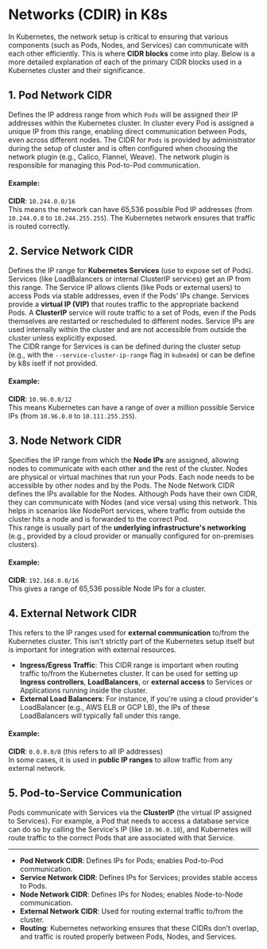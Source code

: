 # Networks (CDIR) in K8s

In Kubernetes, the network setup is critical to ensuring that various components (such as Pods, Nodes, and Services) can communicate with each other efficiently. 
This is where **CIDR blocks** come into play. Below is a more detailed explanation of each of the primary CIDR blocks used in a Kubernetes cluster and their significance.

## 1. **Pod Network CIDR**   
Defines the IP address range from which `Pods` will be assigned their IP addresses within the Kubernetes cluster. In cluster every Pod is assigned a unique IP from this range, enabling direct communication between Pods, even across different nodes.
The CIDR for `Pods` is provided by administrator during the setup of cluster and is often configured when choosing the network plugin (e.g., Calico, Flannel, Weave). The network plugin is responsible for managing this Pod-to-Pod communication.

#### Example:
**CIDR**: `10.244.0.0/16`       
This means the network can have 65,536 possible Pod IP addresses (from `10.244.0.0` to `10.244.255.255`). The Kubernetes network ensures that traffic is routed correctly.


## 2. **Service Network CIDR**   
Defines the IP range for **Kubernetes Services** (use to expose set of Pods). Services (like LoadBalancers or internal ClusterIP services) get an IP from this range. The Service IP allows clients (like Pods or external users) to access Pods via stable addresses, even if the Pods' IPs change. 
Services provide a **virtual IP (VIP)** that routes traffic to the appropriate backend Pods. A **ClusterIP** service will route traffic to a set of Pods, even if the Pods themselves are restarted or rescheduled to different nodes. Service IPs are used internally within the cluster and are not accessible from outside the cluster unless explicitly exposed.   
The CIDR range for Services is can be defined during the cluster setup (e.g., with the `--service-cluster-ip-range` flag in `kubeadm`) or can be define by k8s iself if not provided.   

#### Example:   
**CIDR**: `10.96.0.0/12`       
This means Kubernetes can have a range of over a million possible Service IPs (from `10.96.0.0` to `10.111.255.255`).


## 3. **Node Network CIDR**   
Specifies the IP range from which the **Node IPs** are assigned, allowing nodes to communicate with each other and the rest of the cluster. Nodes are physical or virtual machines that run your Pods. 
Each node needs to be accessible by other nodes and by the Pods. The Node Network CIDR defines the IPs available for the Nodes. Although Pods have their own CIDR, they can communicate with Nodes (and vice versa) using this network. This helps in scenarios like NodePort services, where traffic from outside the cluster hits a node and is forwarded to the correct Pod.   
This range is usually part of the **underlying infrastructure's networking** (e.g., provided by a cloud provider or manually configured for on-premises clusters).

#### Example:
**CIDR**: `192.168.0.0/16`   
This gives a range of 65,536 possible Node IPs for a cluster.

## 4. **External Network CIDR**   
This refers to the IP ranges used for **external communication** to/from the Kubernetes cluster. This isn't strictly part of the Kubernetes setup itself but is important for integration with external resources.   
- **Ingress/Egress Traffic**: This CIDR range is important when routing traffic to/from the Kubernetes cluster. It can be used for setting up **Ingress controllers**, **LoadBalancers**, or **external access** to Services or Applications running inside the cluster.
- **External Load Balancers**: For instance, if you're using a cloud provider's LoadBalancer (e.g., AWS ELB or GCP LB), the IPs of these LoadBalancers will typically fall under this range.

#### Example:
**CIDR**: `0.0.0.0/0` (this refers to all IP addresses)   
In some cases, it is used in **public IP ranges** to allow traffic from any external network.

## 5. **Pod-to-Service Communication**
Pods communicate with Services via the **ClusterIP** (the virtual IP assigned to Services). For example, a Pod that needs to access a database service can do so by calling the Service's IP (like `10.96.0.10`), and Kubernetes will route traffic to the correct Pods that are associated with that Service.
  
---

- **Pod Network CIDR**: Defines IPs for Pods; enables Pod-to-Pod communication.
- **Service Network CIDR**: Defines IPs for Services; provides stable access to Pods.
- **Node Network CIDR**: Defines IPs for Nodes; enables Node-to-Node communication.
- **External Network CIDR**: Used for routing external traffic to/from the cluster.
- **Routing**: Kubernetes networking ensures that these CIDRs don’t overlap, and traffic is routed properly between Pods, Nodes, and Services.


